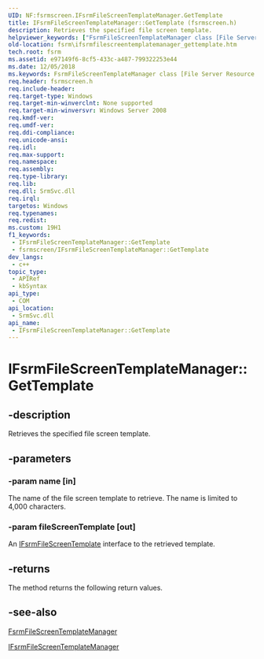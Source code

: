 ```yaml
---
UID: NF:fsrmscreen.IFsrmFileScreenTemplateManager.GetTemplate
title: IFsrmFileScreenTemplateManager::GetTemplate (fsrmscreen.h)
description: Retrieves the specified file screen template.
helpviewer_keywords: ["FsrmFileScreenTemplateManager class [File Server Resource Manager]","GetTemplate method","GetTemplate","GetTemplate method [File Server Resource Manager]","GetTemplate method [File Server Resource Manager]","FsrmFileScreenTemplateManager class","GetTemplate method [File Server Resource Manager]","IFsrmFileScreenTemplateManager interface","IFsrmFileScreenTemplateManager interface [File Server Resource Manager]","GetTemplate method","IFsrmFileScreenTemplateManager.GetTemplate","IFsrmFileScreenTemplateManager::GetTemplate","fs.ifsrmfilescreentemplatemanager_gettemplate","fsrm.ifsrmfilescreentemplatemanager_gettemplate","fsrmscreen/IFsrmFileScreenTemplateManager::GetTemplate"]
old-location: fsrm\ifsrmfilescreentemplatemanager_gettemplate.htm
tech.root: fsrm
ms.assetid: e97149f6-8cf5-433c-a487-799322253e44
ms.date: 12/05/2018
ms.keywords: FsrmFileScreenTemplateManager class [File Server Resource Manager],GetTemplate method, GetTemplate, GetTemplate method [File Server Resource Manager], GetTemplate method [File Server Resource Manager],FsrmFileScreenTemplateManager class, GetTemplate method [File Server Resource Manager],IFsrmFileScreenTemplateManager interface, IFsrmFileScreenTemplateManager interface [File Server Resource Manager],GetTemplate method, IFsrmFileScreenTemplateManager.GetTemplate, IFsrmFileScreenTemplateManager::GetTemplate, fs.ifsrmfilescreentemplatemanager_gettemplate, fsrm.ifsrmfilescreentemplatemanager_gettemplate, fsrmscreen/IFsrmFileScreenTemplateManager::GetTemplate
req.header: fsrmscreen.h
req.include-header: 
req.target-type: Windows
req.target-min-winverclnt: None supported
req.target-min-winversvr: Windows Server 2008
req.kmdf-ver: 
req.umdf-ver: 
req.ddi-compliance: 
req.unicode-ansi: 
req.idl: 
req.max-support: 
req.namespace: 
req.assembly: 
req.type-library: 
req.lib: 
req.dll: SrmSvc.dll
req.irql: 
targetos: Windows
req.typenames: 
req.redist: 
ms.custom: 19H1
f1_keywords:
 - IFsrmFileScreenTemplateManager::GetTemplate
 - fsrmscreen/IFsrmFileScreenTemplateManager::GetTemplate
dev_langs:
 - c++
topic_type:
 - APIRef
 - kbSyntax
api_type:
 - COM
api_location:
 - SrmSvc.dll
api_name:
 - IFsrmFileScreenTemplateManager::GetTemplate
---
```


# IFsrmFileScreenTemplateManager::GetTemplate


## -description

Retrieves the specified file screen template.

## -parameters

### -param name [in]

The name of the file screen template to retrieve. The name is limited to 4,000 characters.

### -param fileScreenTemplate [out]

An <a href="/previous-versions/windows/desktop/api/fsrmscreen/nn-fsrmscreen-ifsrmfilescreentemplate">IFsrmFileScreenTemplate</a> interface to the retrieved template.

## -returns

The method returns the following return values.

## -see-also

<a href="/previous-versions/windows/desktop/fsrm/fsrmfilescreentemplatemanager">FsrmFileScreenTemplateManager</a>



<a href="/previous-versions/windows/desktop/api/fsrmscreen/nn-fsrmscreen-ifsrmfilescreentemplatemanager">IFsrmFileScreenTemplateManager</a>

